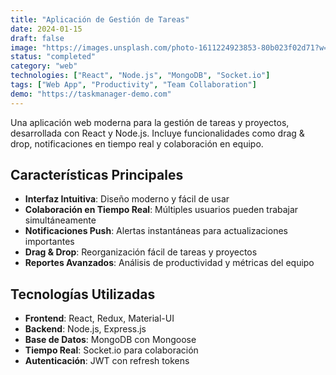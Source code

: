 ```yaml
---
title: "Aplicación de Gestión de Tareas"
date: 2024-01-15
draft: false
image: "https://images.unsplash.com/photo-1611224923853-80b023f02d71?w=800&h=600&fit=crop"
status: "completed"
category: "web"
technologies: ["React", "Node.js", "MongoDB", "Socket.io"]
tags: ["Web App", "Productivity", "Team Collaboration"]
demo: "https://taskmanager-demo.com"
---
```


Una aplicación web moderna para la gestión de tareas y proyectos, desarrollada con React y Node.js. Incluye funcionalidades como drag & drop, notificaciones en tiempo real y colaboración en equipo.

## Características Principales

- **Interfaz Intuitiva**: Diseño moderno y fácil de usar
- **Colaboración en Tiempo Real**: Múltiples usuarios pueden trabajar simultáneamente
- **Notificaciones Push**: Alertas instantáneas para actualizaciones importantes
- **Drag & Drop**: Reorganización fácil de tareas y proyectos
- **Reportes Avanzados**: Análisis de productividad y métricas del equipo

## Tecnologías Utilizadas

- **Frontend**: React, Redux, Material-UI
- **Backend**: Node.js, Express.js
- **Base de Datos**: MongoDB con Mongoose
- **Tiempo Real**: Socket.io para colaboración
- **Autenticación**: JWT con refresh tokens

